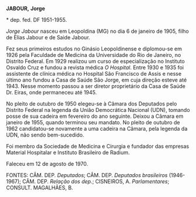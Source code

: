 **JABOUR,** **Jorge**

\* dep. fed. DF 1951-1955.

*Jorge Jabour* nasceu em Leopoldina (MG) no dia 6 de janeiro de 1905,
filho de Elias Jabour e de Saide Jabour.

Fez seus primeiros estudos no Ginásio Leopoldinense e diplomou-se em
1926 pela Faculdade de Medicina da Universidade do Rio de Janeiro, no
Distrito Federal. Em 1929 realizou um curso de especialização no
Instituto Osvaldo Cruz e fundou a revista médica *O Hospital*. Entre
1930 e 1935 foi assistente de clínica médica no Hospital São Francisco
de Assis e nesse último ano fundou a Casa de Saúde São Jorge, em cuja
direção esteve até 1943. Nesse momento passou a ser diretor proprietário
da Casa de Saúde Dr. Eiras, onde permaneceu até 1945.

No pleito de outubro de 1950 elegeu-se à Câmara dos Deputados pelo
Distrito Federal na legenda da União Democrática Nacional (UDN), tomando
posse de sua cadeira em fevereiro do ano seguinte. Deixou a Câmara em
janeiro de 1955, quando terminou seu mandato. No pleito de outubro de
1962 candidatou-se novamente a uma cadeira na Câmara, pela legenda da
UDN, não sendo bem-sucedido.

Foi membro da Sociedade de Medicina e Cirurgia e fundador das empresas
Material Hospitalar e Instituto Brasileiro de Radium.

Faleceu em 12 de agosto de 1970.

FONTES: CÂM. DEP. *Deputados*; CÂM. DEP. *Deputados brasileiros*
(1946-1967); CÂM. DEP. *Relação dos dep.*; CISNEIROS, A.
*Parlamentares*; CONSULT. MAGALHÃES, B.
